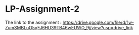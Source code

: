 # LP-Assignment-2
The link to the assignment :
https://drive.google.com/file/d/1w-ZumSMBLuO5qFJ6HU39TB46wEUWO_9j/view?usp=drive_link
